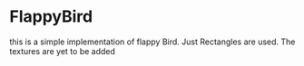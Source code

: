 # FlappyBird


this is a simple implementation of flappy Bird. Just Rectangles are used. The textures are yet to be added
